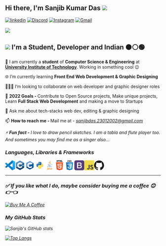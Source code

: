 ## Hi there, I'm Sanjib Kumar Das <img src="https://media.giphy.com/media/hvRJCLFzcasrR4ia7z/giphy.gif" width="25px">

[![linkedin](https://img.shields.io/badge/LinkedIn-0077B5?style=for-the-badge&logo=linkedin&logoColor=white)](https://www.linkedin.com/in/sanjib-kumar-das-2a742920b/)
[![Discord](https://img.shields.io/badge/%3CServer%3E-%237289DA.svg?style=for-the-badge&logo=discord&logoColor=white)](https://discordapp.com/users/sanjib-kumar-das#8936)
[![Instagram](https://img.shields.io/badge/<with_little_smile>-%23E4405F.svg?style=for-the-badge&logo=Instagram&logoColor=white)](https://www.instagram.com/with_little_smile/)
[![Gmail](https://img.shields.io/badge/Gmail-D14836?style=for-the-badge&logo=gmail&logoColor=white)](https://mail.google.com/mail/u/0/#inbox?compose=DmwnWrRlQzGdpPrlWKQpzxHWVHjZDKlrnXLXScxgSJpZZXVsKfPjhCwFQfcSzbmwskMnPKzxfbwg)
 <br><br>
![](https://komarev.com/ghpvc/?username=sanjib-kumar-das&label=PROFILE+VIEWS&style=flat-square&color=brightgreen)

##  <img src="https://media.giphy.com/media/WUlplcMpOCEmTGBtBW/giphy.gif" width="30"> I'm a Student, Developer and Indian 🟠⚪🟢

🏫 I am currently a <b>student</b> of <b>Computer Science & Engineering</b> at <b>[University Institute of Technology](https://uit.buruniv.ac.in/)</b>. Working in something cool 😉

🌐 I’m currently learning <b>Front End Web Development & Graphic Designing</b> 

👨🏻‍💻 I’m looking to collaborate on web developer and graphic designer roles

🥅 <b>2022 Goals - </b> Contribute to Open Source projects, Make unique projects, Learn <b>Full Stack Web Development</b> and making a move to Startups

💬 Ask me about tech-stacks web dev, editing & graphic designing

<!-- ✅ <b>Publication - </b> Contemporary issues in computing (Volume: Topics in Intelligent Computing and Industry Design (ICID) 2 (1) (2020) 109-113 Issue 1) - [IQRAR: AN INTELLIGENT, QUICK AND RAPID RESPONSE SYSTEM](https://www.researchgate.net/publication/347635135_IQRAR_AN_INTELLIGENT_QUICK_AND_RAPID_ACCIDENT_RESPONSE_SYSTEM) -->

📫 <b>How to reach me - </b> Mail me at - <i> sanjibdas.23012002@gmail.com <i>

⚡ <b>Fun fact - </b> I love to draw pencil sketches. I am a tabla and flute player too. And sometimes you may find me as a singer also...

### Languages, Libraries & Frameworks

<img align="left" alt="Visual Studio Code" width="32px" src="https://raw.githubusercontent.com/github/explore/80688e429a7d4ef2fca1e82350fe8e3517d3494d/topics/visual-studio-code/visual-studio-code.png" />
<img align="left" alt="cpp" width="32px" src="https://raw.githubusercontent.com/github/explore/80688e429a7d4ef2fca1e82350fe8e3517d3494d/topics/cpp/cpp.png" />
<img align="left" alt="c" width="32px" src="https://raw.githubusercontent.com/github/explore/80688e429a7d4ef2fca1e82350fe8e3517d3494d/topics/c/c.png" />
<img align="left" alt="python" width="32px" src="https://raw.githubusercontent.com/github/explore/80688e429a7d4ef2fca1e82350fe8e3517d3494d/topics/python/python.png" />
<img align="left" alt="java" width="32px" src="https://raw.githubusercontent.com/github/explore/80688e429a7d4ef2fca1e82350fe8e3517d3494d/topics/java/java.png" />
<img align="left" alt="HTML5" width="32px" src="https://raw.githubusercontent.com/github/explore/80688e429a7d4ef2fca1e82350fe8e3517d3494d/topics/html/html.png" />
<img align="left" alt="CSS3" width="32px" src="https://raw.githubusercontent.com/github/explore/80688e429a7d4ef2fca1e82350fe8e3517d3494d/topics/css/css.png" />
<img align="left" alt="Bootstrap" width="32px" src="https://raw.githubusercontent.com/github/explore/80688e429a7d4ef2fca1e82350fe8e3517d3494d/topics/bootstrap/bootstrap.png" />
<!-- <img align="left" alt="Sass" width="32px" src="https://raw.githubusercontent.com/github/explore/80688e429a7d4ef2fca1e82350fe8e3517d3494d/topics/sass/sass.png" /> -->
<img align="left" alt="JavaScript" width="32px" src="https://raw.githubusercontent.com/github/explore/80688e429a7d4ef2fca1e82350fe8e3517d3494d/topics/javascript/javascript.png" />
<!-- <img align="left" alt="React" width="32px" src="https://raw.githubusercontent.com/github/explore/80688e429a7d4ef2fca1e82350fe8e3517d3494d/topics/react/react.png" /> -->
<!-- <img align="left" alt="Node.js" width="32px" src="https://raw.githubusercontent.com/github/explore/80688e429a7d4ef2fca1e82350fe8e3517d3494d/topics/nodejs/nodejs.png" /> -->
<!-- <img align="left" alt="MongoDB" width="32px" src="https://raw.githubusercontent.com/github/explore/80688e429a7d4ef2fca1e82350fe8e3517d3494d/topics/mongodb/mongodb.png" /> -->
<!-- <img align="left" alt="SQL" width="32px" src="https://raw.githubusercontent.com/github/explore/80688e429a7d4ef2fca1e82350fe8e3517d3494d/topics/sql/sql.png" /> -->
<!-- <img align="left" alt="MySQL" width="32px" src="https://raw.githubusercontent.com/github/explore/80688e429a7d4ef2fca1e82350fe8e3517d3494d/topics/mysql/mysql.png" /> -->
<!-- <img align="left" alt="Git" width="32px" src="https://raw.githubusercontent.com/github/explore/80688e429a7d4ef2fca1e82350fe8e3517d3494d/topics/git/git.png" /> -->
<img align="left" alt="GitHub" width="32px" src="https://raw.githubusercontent.com/github/explore/78df643247d429f6cc873026c0622819ad797942/topics/github/github.png" />
<!-- <img align="left" alt="Terminal" width="32px" src="https://raw.githubusercontent.com/github/explore/80688e429a7d4ef2fca1e82350fe8e3517d3494d/topics/terminal/terminal.png" /> -->

<br />
<br />

---

### ✅ If you like what I do, maybe consider buying me a coffee 😊👉👈 <br>

<a href="https://www.buymeacoffee.com/sanjibkrdas" target="_blank"><img src="https://cdn.buymeacoffee.com/buttons/v2/default-red.png" alt="Buy Me A Coffee" width="150" ></a>

### My GitHub Stats

![Sanjib's GitHub stats](https://github-readme-stats.vercel.app/api?username=sanjib-kumar-das&show_icons=true&theme=merko&border_radius=10%&include_all_commits=1&show_owner=1)

[![Top Langs](https://github-readme-stats.vercel.app/api/top-langs/?username=sanjib-kumar-das)](https://github.com/sanjib-kumar-das/github-readme-stats)
